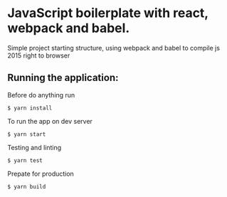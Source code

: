 # JavaScript boilerplate with react, webpack and babel.

Simple project starting structure, using webpack and babel to compile js 2015 right to browser

## Running the application:

Before do anything run

`$ yarn install`

To run the app on dev server

`$ yarn start`

Testing and linting

`$ yarn test`

Prepate for production

`$ yarn build`
